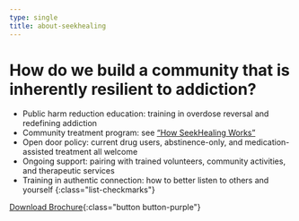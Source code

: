 ```yaml
---
type: single
title: about-seekhealing
---
```


# How do we build a community that is inherently <span class="emphasized-header">resilient</span> to addiction?

- <span class="bold">Public harm reduction education</span>: training in overdose reversal and redefining addiction
- <span class="bold">Community treatment program</span>: see <a href="/heal">“How SeekHealing Works”</a>
- <span class="bold">Open door policy</span>: current drug users, abstinence-only, and medication-assisted treatment all welcome
- <span class="bold">Ongoing support</span>: pairing with trained volunteers, community activities, and therapeutic services
- <span class="bold">Training in authentic connection</span>: how to better listen to others and yourself
{:class="list-checkmarks"}

[Download Brochure](/downloads/About.SeekHealing_Dec2018.pdf){:class="button button-purple"}